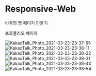 # Responsive-Web
반응형 웹 페이지 만들기

포트폴리오 페이지

![KakaoTalk_Photo_2021-03-23-23-37-55](https://user-images.githubusercontent.com/67749539/112164169-029c0e80-8c31-11eb-954c-61b304536749.jpeg)
![KakaoTalk_Photo_2021-03-23-23-38-11](https://user-images.githubusercontent.com/67749539/112164204-09c31c80-8c31-11eb-9504-ca86d3d83bce.jpeg)
![KakaoTalk_Photo_2021-03-23-23-38-22](https://user-images.githubusercontent.com/67749539/112164223-0def3a00-8c31-11eb-92d6-e95fcb2dc471.jpeg)
![KakaoTalk_Photo_2021-03-23-23-38-31](https://user-images.githubusercontent.com/67749539/112164241-10ea2a80-8c31-11eb-8715-78cc370f2383.jpeg)
![KakaoTalk_Photo_2021-03-23-23-38-40](https://user-images.githubusercontent.com/67749539/112164259-147db180-8c31-11eb-8006-e4d095b251ac.jpeg)
![KakaoTalk_Photo_2021-03-23-23-38-54](https://user-images.githubusercontent.com/67749539/112164272-1778a200-8c31-11eb-849e-50b6ae4128ec.jpeg)
